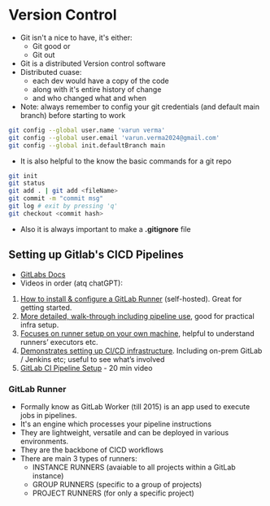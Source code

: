 # Version Control

- Git isn't a nice to have, it's either:
    - Git good or
    - Git out
- Git is a distributed Version control software
- Distributed cuase:
    - each dev would have a copy of the code
    - along with it's entire history of change
    - and who changed what and when
- Note: always remember to config your git credentials (and default main branch) before starting to work
```bash
git config --global user.name 'varun verma'
git config --global user.email 'varun.verma2024@gmail.com'
git config --global init.defaultBranch main
```
- It is also helpful to the know the basic commands for a git repo
```bash
git init
git status
git add . | git add <fileName>
git commit -m "commit msg"
git log # exit by pressing 'q'
git checkout <commit hash>
```
- Also it is always important to make a **.gitignore** file

## Setting up Gitlab's CICD Pipelines
- [GitLabs Docs](https://docs.gitlab.com/runner/install/?utm_source=chatgpt.com)
- Videos in order (atq chatGPT):

1. [How to install & configure a GitLab Runner](https://www.youtube.com/watch?v=3uh1Zh6Kc_g) (self-hosted). Great for getting started.
2. [More detailed, walk-through including pipeline use](https://www.youtube.com/watch?v=HqaXHsSHMjk), good for practical infra setup.
3. [Focuses on runner setup on your own machine](https://www.youtube.com/watch?v=G8ZONHOTAQk), helpful to understand runners’ executors etc.
4. [Demonstrates setting up CI/CD infrastructure](https://www.youtube.com/watch?v=aXJ4hnCJc1U). Including on-prem GitLab / Jenkins etc; useful to see what’s involved
5. [GitLab CI Pipeline Setup](https://www.youtube.com/watch?v=z7nLsJvEyMY) - 20 min video

### GitLab Runner

- Formally know as GitLab Worker (till 2015) is an app used to execute jobs in pipelines.
- It's an engine which processes your pipeline instructions
- They are lightweight, versatile and can be deployed in various environments.
- They are the backbone of CICD workflows
- There are main 3 types of runners:
    - INSTANCE RUNNERS (avaiable to all projects within a GitLab instance)
    - GROUP RUNNERS (specific to a group of projects)
    - PROJECT RUNNERS (for only a specific project)
